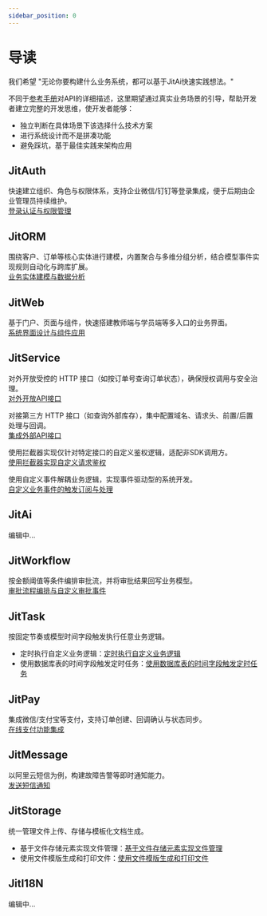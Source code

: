 ```yaml
---
sidebar_position: 0
---
```


# 导读

我们希望 "无论你要构建什么业务系统，都可以基于JitAi快速实践想法。"

不同于[参考手册](/docs/reference/index.md)对API的详细描述，这里期望通过真实业务场景的引导，帮助开发者建立完整的开发思维，使开发者能够：
- 独立判断在具体场景下该选择什么技术方案
- 进行系统设计而不是拼凑功能
- 避免踩坑，基于最佳实践来架构应用

## JitAuth
快速建立组织、角色与权限体系，支持企业微信/钉钉等登录集成，便于后期由企业管理员持续维护。  
[登录认证与权限管理](/docs/devguide/进阶指南/登录认证与权限管理.md)

## JitORM
围绕客户、订单等核心实体进行建模，内置聚合与多维分组分析，结合模型事件实现规则自动化与跨库扩展。  
[业务实体建模与数据分析](/docs/devguide/进阶指南/业务实体建模与数据分析.md)

## JitWeb
基于门户、页面与组件，快速搭建教师端与学员端等多入口的业务界面。  
[系统界面设计与组件应用](/docs/devguide/进阶指南/系统界面设计与组件应用.md)

## JitService
对外开放受控的 HTTP 接口（如按订单号查询订单状态），确保授权调用与安全治理。  
[对外开放API接口](/docs/devguide/进阶指南/对外开放API接口.md)

对接第三方 HTTP 接口（如查询外部库存），集中配置域名、请求头、前置/后置处理与回调。  
[集成外部API接口](/docs/devguide/进阶指南/集成外部API接口.md)

使用拦截器实现仅针对特定接口的自定义鉴权逻辑，适配非SDK调用方。  
[使用拦截器实现自定义请求鉴权](/docs/devguide/进阶指南/使用拦截器实现自定义请求鉴权.md)

使用自定义事件解耦业务逻辑，实现事件驱动型的系统开发。  
[自定义业务事件的触发订阅与处理](/docs/devguide/进阶指南/自定义业务事件的触发订阅与处理.md)

## JitAi
编辑中...

## JitWorkflow
按金额阈值等条件编排审批流，并将审批结果回写业务模型。  
[审批流程编排与自定义审批事件](/docs/devguide/进阶指南/审批流程编排与自定义审批事件.md)

## JitTask
按固定节奏或模型时间字段触发执行任意业务逻辑。  
- 定时执行自定义业务逻辑：[定时执行自定义业务逻辑](/docs/devguide/进阶指南/定时执行自定义业务逻辑.md)
- 使用数据库表的时间字段触发定时任务：[使用数据库表的时间字段触发定时任务](/docs/devguide/进阶指南/使用数据库表的时间字段触发定时任务.md)

## JitPay
集成微信/支付宝等支付，支持订单创建、回调确认与状态同步。  
[在线支付功能集成](/docs/devguide/进阶指南/在线支付功能集成.md)

## JitMessage
以阿里云短信为例，构建故障告警等即时通知能力。  
[发送短信通知](/docs/devguide/进阶指南/发送短信通知.md)

## JitStorage
统一管理文件上传、存储与模板化文档生成。  
- 基于文件存储元素实现文件管理：[基于文件存储元素实现文件管理](/docs/devguide/进阶指南/基于文件存储元素实现文件管理.md)
- 使用文件模版生成和打印文件：[使用文件模版生成和打印文件](/docs/devguide/进阶指南/使用文件模版生成和打印文件.md)

## JitI18N
编辑中...
